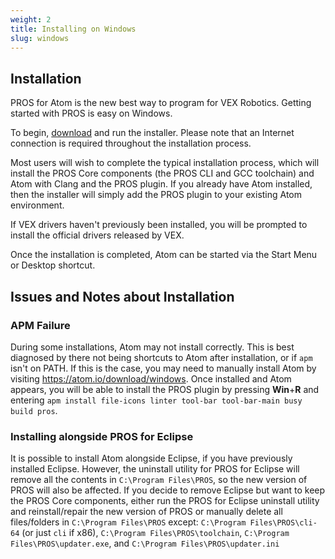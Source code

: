 ```yaml
---
weight: 2
title: Installing on Windows
slug: windows
---
```


## Installation

PROS for Atom is the new best way to program for VEX Robotics. Getting started with PROS is easy on Windows.

To begin, [download](https://github.com/purduesigbots/pros/releases/latest) and run the installer. Please note
that an Internet connection is required throughout the installation process.

Most users will wish to complete the typical installation process, which will install the PROS Core components
(the PROS CLI and GCC toolchain) and Atom with Clang and the PROS plugin. If you already have Atom installed, then
the installer will simply add the PROS plugin to your existing Atom environment.

If VEX drivers haven't previously been installed, you will be prompted to install the official drivers released
by VEX.

Once the installation is completed, Atom can be started via the Start Menu or Desktop shortcut.


## Issues and Notes about Installation

### APM Failure
During some installations, Atom may not install correctly. This is best diagnosed by there not being shortcuts to
Atom after installation, or if `apm` isn't on PATH. If this is the case, you may need to manually install Atom by visiting
https://atom.io/download/windows. Once installed and Atom appears, you will be able to install the PROS plugin by pressing
**Win**+**R** and entering `apm install file-icons linter tool-bar tool-bar-main busy build pros`.

### Installing alongside PROS for Eclipse
It is possible to install Atom alongside Eclipse, if you have previously installed Eclipse. However, the uninstall utility for
PROS for Eclipse will remove all the contents in `C:\Program Files\PROS`, so the new version of PROS will also be affected.
If you decide to remove Eclipse but want to keep the PROS Core components, either run the PROS for Eclipse uninstall utility and
reinstall/repair the new version of PROS or manually delete all files/folders in `C:\Program Files\PROS` except: `C:\Program Files\PROS\cli-64` 
(or just `cli` if x86), `C:\Program Files\PROS\toolchain`, `C:\Program Files\PROS\updater.exe`, and `C:\Program Files\PROS\updater.ini`
